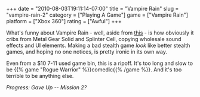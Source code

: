 +++
date = "2010-08-03T19:11:14-07:00"
title = "Vampire Rain"
slug = "vampire-rain-2"
category = ["Playing A Game"]
game = ["Vampire Rain"]
platform = ["Xbox 360"]
rating = ["Awful"]
+++

What's funny about Vampire Rain - well, aside from <a href="http://www.youtube.com/watch?v=pLor-wtgpS4">this</a> - is how obviously it cribs from Metal Gear Solid and Splinter Cell, copying wholesale sound effects and UI elements.  Making a bad stealth game <i>look</i> like better stealth games, and hoping no one notices, is pretty ironic in its own way.

Even from a $10 7-11 used game bin, this is a ripoff.  It's too long and slow to be {{% game "Rogue Warrior" %}}comedic{{% /game %}}.  And it's too terrible to be anything else.

<i>Progress: Gave Up -- Mission 2?</i>